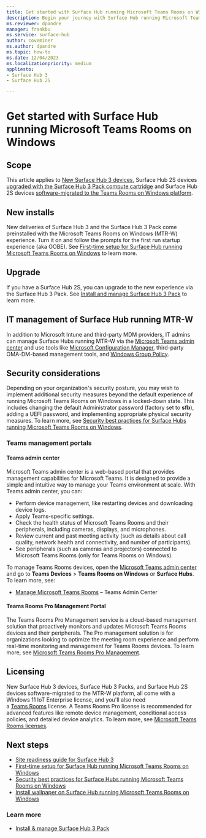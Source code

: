 ```yaml
---
title: Get started with Surface Hub running Microsoft Teams Rooms on Windows
description: Begin your journey with Surface Hub running Microsoft Teams Rooms on Windows - find comprehensive guides on setup, features, and tips to maximize productivity with Microsoft's latest interactive whiteboard.
ms.reviewer: dpandre
manager: frankbu
ms.service: surface-hub
author: coveminer
ms.author: dpandre
ms.topic: how-to
ms.date: 12/04/2023
ms.localizationpriority: medium
appliesto:
- Surface Hub 3
- Surface Hub 2S

---
```


# Get started with Surface Hub running Microsoft Teams Rooms on Windows

## Scope

This article applies to [New Surface Hub 3 devices](surface-hub-3-whats-new.md), Surface Hub 2S devices [upgraded with the Surface Hub 3 Pack compute cartridge](install-manage-surface-hub-3-pack.md) and Surface Hub 2S devices [software-migrated to the Teams Rooms on Windows platform](surface-hub-2s-migrate-to-mtr-w.md).

## New installs

New deliveries of Surface Hub 3 and the Surface Hub 3 Pack come preinstalled with the Microsoft Teams Rooms on Windows (MTR-W) experience. Turn it on and follow the prompts for the first run startup experience (aka OOBE). See [First-time setup for Surface Hub running Microsoft Teams Rooms on Windows](first-run-program-surface-hub-3.md) to learn more.

## Upgrade

If you have a Surface Hub 2S, you can upgrade to the new experience via the Surface Hub 3 Pack. See [Install and manage Surface Hub 3 Pack](install-manage-surface-hub-3-pack.md) to learn more.

## IT management of Surface Hub running MTR-W

In addition to Microsoft Intune and third-party MDM providers, IT admins can manage Surface Hubs running MTR-W via the [Microsoft Teams admin center](https://admin.teams.microsoft.com/) and use tools like [Microsoft Configuration Manager](/mem/configmgr/core/understand/introduction), third-party OMA-DM-based management tools, and [Windows Group Policy](/azure/active-directory-domain-services/manage-group-policy).

## Security considerations

Depending on your organization's security posture, you may wish to implement additional security measures beyond the default experience of running Microsoft Teams Rooms on Windows in a locked-down state. This includes changing the default Administrator password (factory set to **sfb**), adding a UEFI password, and implementing appropriate physical security measures. To learn more, see [Security best practices for Surface Hubs running Microsoft Teams Rooms on Windows](surface-hub-3-security.md).

### Teams management portals

#### Teams admin center

Microsoft Teams admin center is a web-based portal that provides management capabilities for Microsoft Teams. It is designed to provide a simple and intuitive way to manage your Teams environment at scale. With Teams admin center, you can:

- Perform device management, like restarting devices and downloading device logs.
- Apply Teams-specific settings.
- Check the health status of Microsoft Teams Rooms and their peripherals, including cameras, displays, and microphones.
- Review current and past meeting activity (such as details about call quality, network health and connectivity, and number of participants).
- See peripherals (such as cameras and projectors) connected to Microsoft Teams Rooms (only for Teams Rooms on Windows).

To manage Teams Rooms devices, open the [Microsoft Teams admin center](https://admin.teams.microsoft.com/) and go to **Teams Devices** > **Teams Rooms on Windows** or **Surface Hubs**.
To learn more, see:

- [Manage Microsoft Teams Rooms](/microsoftteams/rooms/rooms-manage) – Teams Admin Center

#### Teams Rooms Pro Management Portal

The Teams Rooms Pro Management service is a cloud-based management solution that proactively monitors and updates Microsoft Teams Rooms devices and their peripherals. The Pro management solution is for organizations looking to optimize the meeting room experience and perform
real-time monitoring and management for Teams Rooms devices. To learn more, see [Microsoft Teams Rooms Pro Management](/microsoftteams/rooms/rooms-pro-management).

## Licensing

New Surface Hub 3 devices, Surface Hub 3 Packs, and Surface Hub 2S devices software-migrated to the MTR-W platform, all come with a Windows 11 IoT Enterprise license,  and you'll also need  
a [Teams Rooms](/microsoftteams/rooms/rooms-licensing) license. A Teams Rooms Pro license is recommended for advanced features like remote device management, conditional access policies, and detailed device analytics. To learn more, see [Microsoft Teams Rooms licenses](/microsoftteams/rooms/rooms-licensing#teams-rooms-license-service-plan-comparison).

## Next steps

- [Site readiness guide for Surface Hub 3](surface-hub-3-site-readiness-guide.md)
- [First-time setup for Surface Hub running Microsoft Teams Rooms on Windows](first-run-program-surface-hub-3.md)
- [Security best practices for Surface Hubs running Microsoft Teams Rooms on Windows](surface-hub-3-security.md)
- [Install wallpaper on Surface Hub running Microsoft Teams Rooms on Windows](install-wallpaper-surface-hub.md)

### Learn more

- [Install & manage Surface Hub 3 Pack](install-manage-surface-hub-3-pack.md)
